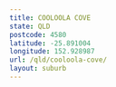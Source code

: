 ```yaml
---
title: COOLOOLA COVE
state: QLD
postcode: 4580
latitude: -25.891004
longitude: 152.928987
url: /qld/cooloola-cove/
layout: suburb
---
```

